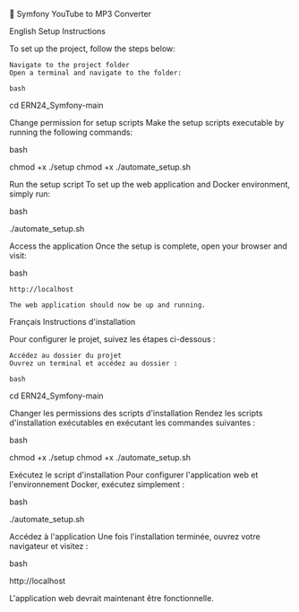 🎵 Symfony YouTube to MP3 Converter

English
Setup Instructions

To set up the project, follow the steps below:

    Navigate to the project folder
    Open a terminal and navigate to the folder:

    bash

cd ERN24_Symfony-main

Change permission for setup scripts
Make the setup scripts executable by running the following commands:

bash

chmod +x ./setup
chmod +x ./automate_setup.sh

Run the setup script
To set up the web application and Docker environment, simply run:

bash

./automate_setup.sh

Access the application
Once the setup is complete, open your browser and visit:

bash

    http://localhost

    The web application should now be up and running.

Français
Instructions d'installation

Pour configurer le projet, suivez les étapes ci-dessous :

    Accédez au dossier du projet
    Ouvrez un terminal et accédez au dossier :

    bash

cd ERN24_Symfony-main

Changer les permissions des scripts d'installation
Rendez les scripts d'installation exécutables en exécutant les commandes suivantes :

bash

chmod +x ./setup
chmod +x ./automate_setup.sh

Exécutez le script d'installation
Pour configurer l'application web et l'environnement Docker, exécutez simplement :

bash

./automate_setup.sh

Accédez à l'application
Une fois l'installation terminée, ouvrez votre navigateur et visitez :

bash

http://localhost

L'application web devrait maintenant être fonctionnelle.
